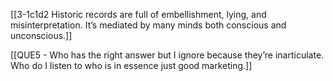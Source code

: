[[3-1c1d2 Historic records are full of embellishment, lying, and misinterpretation. It’s mediated by many minds both conscious and unconscious.]]

[[QUE5 - Who has the right answer but I ignore because they’re inarticulate. Who do I listen to who is in essence just good marketing.]]

